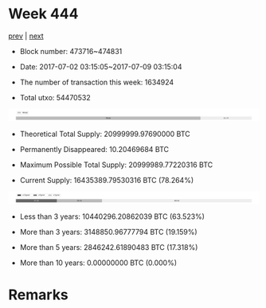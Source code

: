 # Week 444

[prev](week0443.md) | [next](week0445.md)

- Block number: 473716~474831

- Date: 2017-07-02 03:15:05~2017-07-09 03:15:04

- The number of transaction this week: 1634924

- Total utxo: 54470532

![](../images/mined_week0444.png)

- Theoretical Total Supply: 20999999.97690000 BTC

- Permanently Disappeared: 10.20469684 BTC

- Maximum Possible Total Supply: 20999989.77220316 BTC

- Current Supply: 16435389.79530316 BTC (78.264%)

![](../images/year_week0444.png)


- Less than 3 years: 10440296.20862039 BTC (63.523%)

- More than 3 years: 3148850.96777794 BTC (19.159%)

- More than 5 years: 2846242.61890483 BTC (17.318%)

- More than 10 years: 0.00000000 BTC (0.000%)

# Remarks

